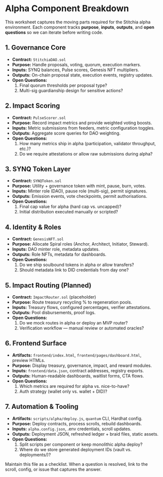 # Alpha Component Breakdown

This worksheet captures the moving parts required for the Stitchia alpha
environment. Each component tracks **purpose**, **inputs**, **outputs**, and
**open questions** so we can iterate before writing code.

## 1. Governance Core
- **Contract:** `StitchiaDAO.sol`
- **Purpose:** Handle proposals, voting, quorum, execution markers.
- **Inputs:** SYNQ balances, Pulse scores, Genesis NFT multipliers.
- **Outputs:** On-chain proposal state, execution events, registry updates.
- **Open Questions:**
  1. Final quorum thresholds per proposal type?
  2. Multi-sig guardianship design for sensitive actions?

## 2. Impact Scoring
- **Contract:** `PulseScorer.sol`
- **Purpose:** Record impact metrics and provide weighted voting boosts.
- **Inputs:** Metric submissions from feeders, metric configuration toggles.
- **Outputs:** Aggregate score queries for DAO weighting.
- **Open Questions:**
  1. How many metrics ship in alpha (participation, validator throughput, etc.)?
  2. Do we require attestations or allow raw submissions during alpha?

## 3. SYNQ Token Layer
- **Contract:** `SYNQToken.sol`
- **Purpose:** Utility + governance token with mint, pause, burn, votes.
- **Inputs:** Minter role (DAO), pause role (multi-sig), permit signatures.
- **Outputs:** Emission events, vote checkpoints, permit authorisations.
- **Open Questions:**
  1. Final cap value for alpha (hard cap vs. uncapped)?
  2. Initial distribution executed manually or scripted?

## 4. Identity & Roles
- **Contract:** `GenesisNFT.sol`
- **Purpose:** Allocate Spiral roles (Anchor, Architect, Initiator, Steward).
- **Inputs:** DAO minter role, metadata updates.
- **Outputs:** Role NFTs, metadata for dashboards.
- **Open Questions:**
  1. Do we ship soulbound tokens in alpha or allow transfers?
  2. Should metadata link to DID credentials from day one?

## 5. Impact Routing (Planned)
- **Contract:** `ImpactRouter.sol` (placeholder)
- **Purpose:** Route treasury recycling % to regeneration pools.
- **Inputs:** Treasury flows, configured percentages, verifier attestations.
- **Outputs:** Pool disbursements, proof logs.
- **Open Questions:**
  1. Do we mock routes in alpha or deploy an MVP router?
  2. Verification workflow — manual review or automated oracles?

## 6. Frontend Surface
- **Artifacts:** `frontend/index.html`, `frontend/pages/dashboard.html`, preview HTMLs.
- **Purpose:** Display treasury, governance, impact, and reward modules.
- **Inputs:** `frontend/data.json`, contract addresses, registry exports.
- **Outputs:** Human-readable dashboards, waitlist forms, CTA flows.
- **Open Questions:**
  1. Which metrics are required for alpha vs. nice-to-have?
  2. Auth strategy (wallet only vs. wallet + DID)?

## 7. Automation & Tooling
- **Artifacts:** `scripts/alpha/deploy.js`, `quantum` CLI, Hardhat config.
- **Purpose:** Deploy contracts, process scrolls, rebuild dashboards.
- **Inputs:** `alpha.config.json`, .env credentials, scroll updates.
- **Outputs:** Deployment JSON, refreshed ledger + braid files, static assets.
- **Open Questions:**
  1. Split scripts per component or keep monolithic alpha deploy?
  2. Where do we store generated deployment IDs (vault vs. deployments/)?

Maintain this file as a checklist. When a question is resolved, link to the
scroll, config, or issue that captures the answer.
